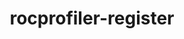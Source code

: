 ---
title: "rocprofiler-register"
layout: cache
categories: [package, develop]
meta: {"compilers": ["gcc@11.4.0"], "num_specs": 12, "num_specs_by_stack": {"e4s": 12, "root": 12}, "oss": ["ubuntu22.04"], "platforms": ["linux"], "stacks": ["e4s", "root"], "targets": ["x86_64_v3"], "versions": ["6.3.3"]}
spec_details: [{"compiler": "gcc@11.4.0", "hash": "74yihhq7vonoyktsxa6si7pf62i4fbjy", "os": "ubuntu22.04", "platform": "linux", "size": "-", "stacks": ["e4s", "root"], "target": "x86_64_v3", "variants": ["build_system=cmake", "build_type=Release", "generator=make", "~ipo", "patches:=fc2f3cd"], "versions": ["6.3.3"]}, {"compiler": "gcc@11.4.0", "hash": "7zzk5afzux2rid4giba5e5zsaeslxdka", "os": "ubuntu22.04", "platform": "linux", "size": "-", "stacks": ["e4s", "root"], "target": "x86_64_v3", "variants": ["build_system=cmake", "build_type=Release", "generator=make", "~ipo", "patches:=fc2f3cd"], "versions": ["6.3.3"]}, {"compiler": "gcc@11.4.0", "hash": "a5tt6fvj7ldwg76fjwqsi77hdn35726n", "os": "ubuntu22.04", "platform": "linux", "size": "-", "stacks": ["e4s", "root"], "target": "x86_64_v3", "variants": ["build_system=cmake", "build_type=Release", "generator=make", "~ipo", "patches:=fc2f3cd"], "versions": ["6.3.3"]}, {"compiler": "gcc@11.4.0", "hash": "aapwjm5gl3oicgeqenuqe4ztgk3lg55j", "os": "ubuntu22.04", "platform": "linux", "size": "-", "stacks": ["e4s", "root"], "target": "x86_64_v3", "variants": ["build_system=cmake", "build_type=Release", "generator=make", "~ipo", "patches:=fc2f3cd"], "versions": ["6.3.3"]}, {"compiler": "gcc@11.4.0", "hash": "f5pxofwyttrfdqjaj6xpyyz2kq5vbthz", "os": "ubuntu22.04", "platform": "linux", "size": "-", "stacks": ["e4s", "root"], "target": "x86_64_v3", "variants": ["build_system=cmake", "build_type=Release", "generator=make", "~ipo", "patches:=fc2f3cd"], "versions": ["6.3.3"]}, {"compiler": "gcc@11.4.0", "hash": "hmtpfrsdwk77sl76v7g4y5hfdax2u7e3", "os": "ubuntu22.04", "platform": "linux", "size": "-", "stacks": ["e4s", "root"], "target": "x86_64_v3", "variants": ["build_system=cmake", "build_type=Release", "generator=make", "~ipo", "patches:=fc2f3cd"], "versions": ["6.3.3"]}, {"compiler": "gcc@11.4.0", "hash": "o4ujwpzlvqzxisj4uobkmhu6q3rocopn", "os": "ubuntu22.04", "platform": "linux", "size": "-", "stacks": ["e4s", "root"], "target": "x86_64_v3", "variants": ["build_system=cmake", "build_type=Release", "generator=make", "~ipo", "patches:=fc2f3cd"], "versions": ["6.3.3"]}, {"compiler": "gcc@11.4.0", "hash": "siq2iurrvopwo473hboym4zab7337jwd", "os": "ubuntu22.04", "platform": "linux", "size": "-", "stacks": ["e4s", "root"], "target": "x86_64_v3", "variants": ["build_system=cmake", "build_type=Release", "generator=make", "~ipo", "patches:=fc2f3cd"], "versions": ["6.3.3"]}, {"compiler": "gcc@11.4.0", "hash": "vw6nc6h6ffsyl6zfgp7ya2hbtuva4627", "os": "ubuntu22.04", "platform": "linux", "size": "-", "stacks": ["e4s", "root"], "target": "x86_64_v3", "variants": ["build_system=cmake", "build_type=Release", "generator=make", "~ipo", "patches:=fc2f3cd"], "versions": ["6.3.3"]}, {"compiler": "gcc@11.4.0", "hash": "w7igcpbjpa2mzrz7thfr4orx5mly7ahu", "os": "ubuntu22.04", "platform": "linux", "size": "-", "stacks": ["e4s", "root"], "target": "x86_64_v3", "variants": ["build_system=cmake", "build_type=Release", "generator=make", "~ipo", "patches:=fc2f3cd"], "versions": ["6.3.3"]}, {"compiler": "gcc@11.4.0", "hash": "wlwilhsuwyj23d46laeehb6lnjx64jrx", "os": "ubuntu22.04", "platform": "linux", "size": "-", "stacks": ["e4s", "root"], "target": "x86_64_v3", "variants": ["build_system=cmake", "build_type=Release", "generator=make", "~ipo", "patches:=fc2f3cd"], "versions": ["6.3.3"]}, {"compiler": "gcc@11.4.0", "hash": "woi4wrqkqeyjk3unaalg5b5vhsogjxk5", "os": "ubuntu22.04", "platform": "linux", "size": "-", "stacks": ["e4s", "root"], "target": "x86_64_v3", "variants": ["build_system=cmake", "build_type=Release", "generator=make", "~ipo", "patches:=fc2f3cd"], "versions": ["6.3.3"]}]
---